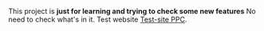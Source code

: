 This project is **just for learning and trying to check some new features**
No need to check what's in it.
Test website [Test-site PPC](http://www.ppc.be).
